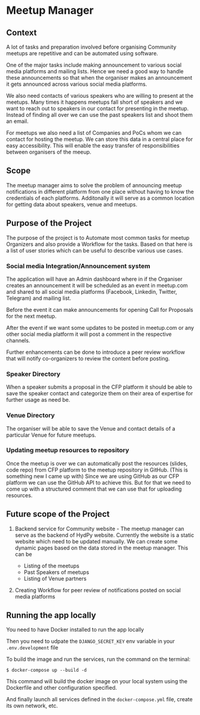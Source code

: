 # Meetup Manager

## Context

A lot of tasks and preparation involved before organising Community meetups are repetitive and can be automated using software.

One of the major tasks include making announcement to various social media platforms and mailing lists. Hence we need a good way to handle these announcements so that when the organiser makes an announcement it gets announced across various social media platforms.

We also need contacts of various speakers who are willing to present at the meetups. Many times it happens meetups fall short of speakers and we want to reach out to speakers in our contact for presenting in the meetup. Instead of finding all over we can use the past speakers list and shoot them an email.

For meetups we also need a list of Companies and PoCs whom we can contact for hosting the meetup. We can store this data in a central place for easy accessibility. This will enable the easy transfer of responsibilities between organisers of the meeup.

## Scope

The meetup manager aims to solve the problem of announcing meetup notifications in different platform from one place without having to know the credentials of each platforms. Additonally it will serve as a common location for getting data about speakers, venue and meetups.

## Purpose of the Project

The purpose of the project is to Automate most common tasks for meetup Organizers and also provide a Workflow for the tasks. Based on that here is a list of user stories which can be useful to describe various use cases.

### Social media Integration/Announcement system

The application will have an Admin dashboard where in if the Organiser creates an announcement it will be scheduled as an event in meetup.com and shared to all social media platforms (Facebook, Linkedin, Twitter, Telegram) and mailing list.

Before the event it can make announcements for opening Call for Proposals for the next meetup.

After the event if we want some updates to be posted in meetup.com or any other social media platform it will post a comment in the respective channels.

Further enhancements can be done to introduce a peer review workflow that will notify co-organizers to review the content before posting.

### Speaker Directory

When a speaker submits a proposal in the CFP platform it should be able to save the speaker contact and categorize them on their area of expertise for further usage as need be.

### Venue Directory

The organiser will be able to save the Venue and contact details of  a particular Venue for future meetups.

### Updating meetup resources to repository

Once the meetup is over we can automatically post the resources (slides, code repo) from CFP platform to the meetup repository in GitHub. (This is something new I came up with) Since we are using GitHub as our CFP platform we can use the GitHub API to achieve this. But for that we need to come up with a structured comment that we can use that for uploading resources.

## Future scope of the Project

1. Backend service for Community website - The meetup manager can serve as the backend of HydPy website. Currently the website is a static website which need to be updated manually. We can create some dynamic pages based on the data stored in the meetup manager. This can be

    - Listing of the meetups
    - Past Speakers of meetups
    - Listing of Venue partners
2. Creating Workflow for peer review of notifications posted on social media platforms

## Running the app locally

You need to have Docker installed to run the app locally

Then you need to udpate the `DJANGO_SECRET_KEY` env variable in your `.env.development` file

To build the image and run the services, run the command on the terminal:

```$ docker-compose up --build -d```

This command will build the docker image on your local system using the Dockerfile and other configuration specified.

And finally launch all services defined in the `docker-compose.yml` file, create its own network, etc.
